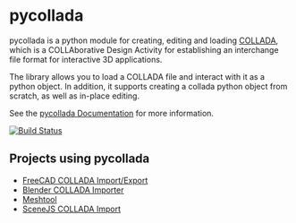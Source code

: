 # pycollada

pycollada is a python module for creating, editing and loading
[COLLADA](http://www.collada.org/), which is a COLLAborative Design Activity
for establishing an interchange file format for interactive 3D applications.

The library allows you to load a COLLADA file and interact with it as a python
object. In addition, it supports creating a collada python object from scratch,
as well as in-place editing.

See the [pycollada Documentation](http://pycollada.readthedocs.org/) for more
information.

[![Build Status](https://secure.travis-ci.org/pycollada/pycollada.png)](http://travis-ci.org/#!/pycollada/pycollada)

## Projects using pycollada

* [FreeCAD COLLADA Import/Export](http://sourceforge.net/apps/mediawiki/free-cad/index.php?title=Main_Page)
* [Blender COLLADA Importer](https://github.com/skrat/bpycollada)
* [Meshtool](https://github.com/pycollada/meshtool)
* [SceneJS COLLADA Import](https://github.com/xeolabs/scenejs-pycollada)
